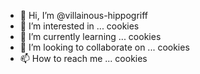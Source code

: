 - 👋 Hi, I’m @villainous-hippogriff
- 👀 I’m interested in ... cookies
- 🌱 I’m currently learning ... cookies
- 💞️ I’m looking to collaborate on ... cookies
- 📫 How to reach me ... cookies

<!---
villainous-hippogriff/villainous-hippogriff is a ✨ special ✨ repository because its `README.md` (this file) appears on your GitHub profile.
You can click the Preview link to take a look at your changes.
--->
